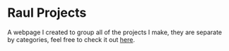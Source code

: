 # Raul Projects
A webpage I created to group all of the projects I make, they are separate by categories, feel free to check it out <a name="projects" href="https://raul-projects.netlify.app/">here</a>.
